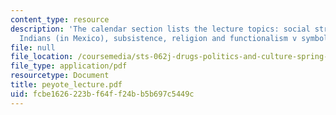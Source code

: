 ```yaml
---
content_type: resource
description: 'The calendar section lists the lecture topics: social structure of Huichol
  Indians (in Mexico), subsistence, religion and functionalism v symbolic anthropology.'
file: null
file_location: /coursemedia/sts-062j-drugs-politics-and-culture-spring-2006/fcbe1626223bf64ff24bb5b697c5449c_peyote_lecture.pdf
file_type: application/pdf
resourcetype: Document
title: peyote_lecture.pdf
uid: fcbe1626-223b-f64f-f24b-b5b697c5449c
---
```


